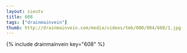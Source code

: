 ```yaml
--- 
layout: sieutv
title: 608
tags: ["drainmainvein"]
thumb: http://drainmainvein.com/media/videos/tmb/000/004/608/1.jpg
---
```

{% include drainmainvein key="608" %} 
